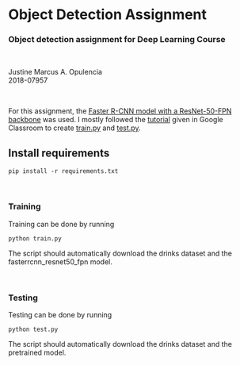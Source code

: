 # Object Detection Assignment
### Object detection assignment for Deep Learning Course
<br>

Justine Marcus A. Opulencia <br>
2018-07957

<br>

For this assignment, the [Faster R-CNN model with a ResNet-50-FPN backbone](https://pytorch.org/vision/stable/generated/torchvision.models.detection.fasterrcnn_resnet50_fpn.html#torchvision.models.detection.fasterrcnn_resnet50_fpn/) was used. I mostly followed the [tutorial](https://pytorch.org/tutorials/intermediate/torchvision_tutorial.html/) given in Google Classroom to create [train.py](train.py) and [test.py](test.py).
<br>

## Install requirements
```
pip install -r requirements.txt
```

<br>

### Training

Training can be done by running
```
python train.py
```
The script should automatically download the drinks dataset and the fasterrcnn_resnet50_fpn model.

<br>

### Testing

Testing can be done by running
```
python test.py
```
The script should automatically download the drinks dataset and the pretrained model.
